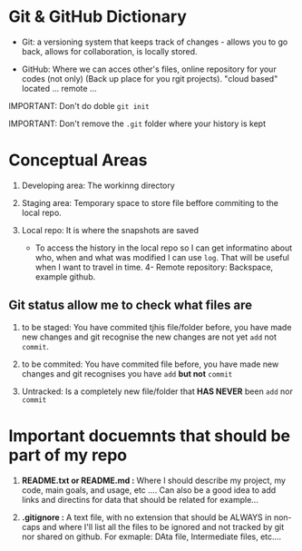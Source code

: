 # Git & GitHub Dictionary

- Git: a versioning system that keeps track of changes - allows you to go back, allows for collaboration, is locally stored.

- GitHub: Where we can acces other's files, online repository for your codes (not only) (Back up place for you rgit projects). "cloud based" located ... remote ...

IMPORTANT: Don't do doble `git init`

IMPORTANT: Don't remove the `.git` folder where your history is kept

# Conceptual Areas

1. Developing area: The workinng directory

2. Staging area: Temporary space to store file beffore commiting to the local repo.

3. Local repo: It is where the snapshots are saved
   
   - To access the history in the local repo so I can get informatino about who, when and what was modified I can use `log`. That will be useful when I want to travel in time.
4- Remote repository: Backspace, example github.

## Git status allow me to check what files are

1. to be staged: You have commited tjhis file/folder before, you have made new changes and git recognise the new changes are not yet `add` not `commit`.

2. to be commited: You have commited file before, you have made new changes and git recognises you have `add` **but not** `commit`

3. Untracked: Is a completely new file/folder that **HAS NEVER** been `add` nor `commit`

# Important docuemnts that should be part of my repo

1.  **README.txt or README.md :** Where I should describe my project, my code, main goals, and usage, etc .... Can also be a good idea to add links and directins for data that should be related for example...

2. **.gitignore :** A text file, with no extension that should be ALWAYS in non-caps and where I'll list all the files to be ignored and not tracked by git nor shared on github. For exmaple: DAta file, Intermediate files, etc....
